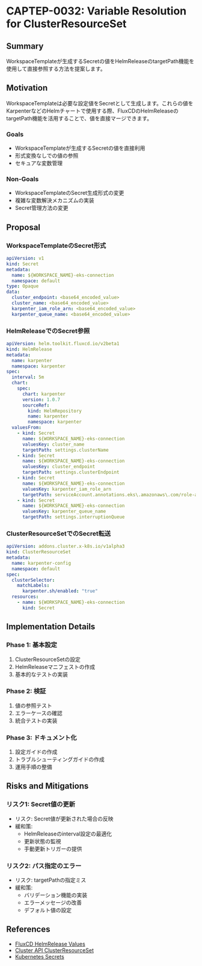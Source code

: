 # CAPTEP-0032: Variable Resolution for ClusterResourceSet

## Summary
WorkspaceTemplateが生成するSecretの値をHelmReleaseのtargetPath機能を使用して直接参照する方法を提案します。

## Motivation
WorkspaceTemplateは必要な設定値をSecretとして生成します。これらの値をKarpenterなどのHelmチャートで使用する際、FluxCDのHelmReleaseのtargetPath機能を活用することで、値を直接マージできます。

### Goals
- WorkspaceTemplateが生成するSecretの値を直接利用
- 形式変換なしでの値の参照
- セキュアな変数管理

### Non-Goals
- WorkspaceTemplateのSecret生成形式の変更
- 複雑な変数解決メカニズムの実装
- Secret管理方法の変更

## Proposal

### WorkspaceTemplateのSecret形式

```yaml
apiVersion: v1
kind: Secret
metadata:
  name: ${WORKSPACE_NAME}-eks-connection
  namespace: default
type: Opaque
data:
  cluster_endpoint: <base64_encoded_value>
  cluster_name: <base64_encoded_value>
  karpenter_iam_role_arn: <base64_encoded_value>
  karpenter_queue_name: <base64_encoded_value>
```

### HelmReleaseでのSecret参照

```yaml
apiVersion: helm.toolkit.fluxcd.io/v2beta1
kind: HelmRelease
metadata:
  name: karpenter
  namespace: karpenter
spec:
  interval: 5m
  chart:
    spec:
      chart: karpenter
      version: 1.0.7
      sourceRef:
        kind: HelmRepository
        name: karpenter
        namespace: karpenter
  valuesFrom:
    - kind: Secret
      name: ${WORKSPACE_NAME}-eks-connection
      valuesKey: cluster_name
      targetPath: settings.clusterName
    - kind: Secret
      name: ${WORKSPACE_NAME}-eks-connection
      valuesKey: cluster_endpoint
      targetPath: settings.clusterEndpoint
    - kind: Secret
      name: ${WORKSPACE_NAME}-eks-connection
      valuesKey: karpenter_iam_role_arn
      targetPath: serviceAccount.annotations.eks\.amazonaws\.com/role-arn
    - kind: Secret
      name: ${WORKSPACE_NAME}-eks-connection
      valuesKey: karpenter_queue_name
      targetPath: settings.interruptionQueue
```

### ClusterResourceSetでのSecret転送

```yaml
apiVersion: addons.cluster.x-k8s.io/v1alpha3
kind: ClusterResourceSet
metadata:
  name: karpenter-config
  namespace: default
spec:
  clusterSelector:
    matchLabels:
      karpenter.sh/enabled: "true"
  resources:
    - name: ${WORKSPACE_NAME}-eks-connection
      kind: Secret
```

## Implementation Details

### Phase 1: 基本設定
1. ClusterResourceSetの設定
2. HelmReleaseマニフェストの作成
3. 基本的なテストの実装

### Phase 2: 検証
1. 値の参照テスト
2. エラーケースの確認
3. 統合テストの実装

### Phase 3: ドキュメント化
1. 設定ガイドの作成
2. トラブルシューティングガイドの作成
3. 運用手順の整備

## Risks and Mitigations

### リスク1: Secret値の更新
- リスク: Secret値が更新された場合の反映
- 緩和策:
  - HelmReleaseのinterval設定の最適化
  - 更新状態の監視
  - 手動更新トリガーの提供

### リスク2: パス指定のエラー
- リスク: targetPathの指定ミス
- 緩和策:
  - バリデーション機能の実装
  - エラーメッセージの改善
  - デフォルト値の設定

## References

- [FluxCD HelmRelease Values](https://fluxcd.io/flux/components/helm/helmreleases/#values)
- [Cluster API ClusterResourceSet](https://cluster-api.sigs.k8s.io/tasks/experimental-features/cluster-resource-set)
- [Kubernetes Secrets](https://kubernetes.io/docs/concepts/configuration/secret/)
